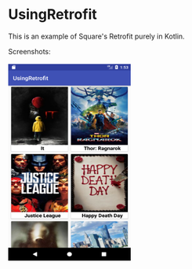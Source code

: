 # UsingRetrofit
This is an example of Square's Retrofit purely in Kotlin.

Screenshots:
<br><br>
<img src="Screenshot_1512116691.png" width="250px" height="400px"/>
